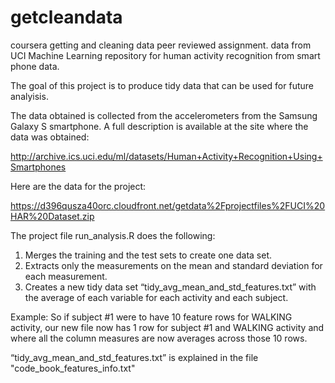 # getcleandata
coursera getting and cleaning data peer reviewed assignment.  data from UCI Machine Learning repository for human activity recognition from smart phone data.

The goal of this project is to produce tidy data that can be used for future analyisis.

The data obtained is collected from the accelerometers from the Samsung Galaxy S smartphone. A full description is available at the site where the data was obtained:

http://archive.ics.uci.edu/ml/datasets/Human+Activity+Recognition+Using+Smartphones

Here are the data for the project:

https://d396qusza40orc.cloudfront.net/getdata%2Fprojectfiles%2FUCI%20HAR%20Dataset.zip

The project file run_analysis.R does the following:
1.  Merges the training and the test sets to create one data set.
2.  Extracts only the measurements on the mean and standard deviation for each measurement.
3.  Creates a new tidy data set “tidy_avg_mean_and_std_features.txt” with the average of each variable for each activity and each subject.  

Example: So if subject #1 were to have 10 feature rows for WALKING activity, our new file now has 1 row for subject #1 and WALKING activity and where all the column measures are now averages across those 10 rows.  

“tidy_avg_mean_and_std_features.txt” is explained in the file "code_book_features_info.txt"
